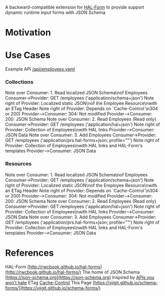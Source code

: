 <script src="https://ajax.googleapis.com/ajax/libs/jquery/3.4.1/jquery.min.js"></script>
<script src="/schema-forms/assets/js/bower-webfontloader/webfont.js" ></script>
<script src="/schema-forms/assets/js/snap.svg/snap.svg-min.js" ></script>
<script src="/schema-forms/assets/js/underscore/underscore-min.js" ></script>
<script src="/schema-forms/assets/js/js-sequence-diagrams/sequence-diagram-min.js" ></script>

A backward-compatible extension for [HAL-Form](http://rwcbook.github.io/hal-forms/) to provide support dynamic runtime input forms with JSON Schema

# Motivation

# Use Cases

Example API [/api/employees.yaml](https://petstore.swagger.io/?url=https://viigit.github.io/schema-forms/api/employees.yaml)

### Collections

<div class="diagram">
Note over Consumer: 1. Read localized JSON Schema\nof Employees
Consumer->Provider: GET /employees ('application/schema+json')
Note right of Provider: Localized static JSON\nof the Employee Resource\nwith an ETag Header
Note right of Provider: Depends on `Cache-Control`\n304 or 200)
Provider-->Consumer: 304: Not modified
Provider-->Consumer: 200: JSON Schema
Note over Consumer: 2. Read Employees (Read only)
Consumer->Provider: GET /employees ('application/hal+json')
Note right of Provider: Collection of Employees\nwith HAL links
Provider-->Consumer: JSON Data
Note over Consumer: 3. Add Employees
Consumer->Provider: GET /employees ('application/prs.hal-forms+json; profile=""')
Note right of Provider: Collection of Employees\nwith HAL links and HAL-Form's templates
Provider-->Consumer: JSON Data
</div>

### Resources

<div class="diagram">
Note over Consumer: 1. Read localized JSON Schema\nof Employees
Consumer->Provider: GET /employees ('application/schema+json')
Note right of Provider: Localized static JSON\nof the Employee Resource\nwith an ETag Header
Note right of Provider: Depends on `Cache-Control`\n304 or 200)
Provider-->Consumer: 304: Not modified
Provider-->Consumer: 200: JSON Schema
Note over Consumer: 2. Read Employees (Read only)
Consumer->Provider: GET /employees ('application/hal+json')
Note right of Provider: Collection of Employees\nwith HAL links
Provider-->Consumer: JSON Data
Note over Consumer: 3. Add Employees
Consumer->Provider: GET /employees ('application/prs.hal-forms+json; profile=""')
Note right of Provider: Collection of Employees\nwith HAL links and HAL-Form's templates
Provider-->Consumer: JSON Data
</div>


# References
HAL-Form [http://rwcbook.github.io/hal-forms](http://rwcbook.github.io/hal-forms/)
The home of JSON Schema [https://json-schema.org](https://json-schema.org)
Inspired by [APIs you won't hate](https://apisyouwonthate.com/blog/lets-stop-building-apis-around-a-network-hack)
ETag [Cache-Control](https://developers.google.com/web/fundamentals/performance/optimizing-content-efficiency/http-caching)
This Page [https://viigit.github.io/schema-forms/](https://viigit.github.io/schema-forms/)

<script> 
    var options = {theme: 'simple'};
    $(".diagram").sequenceDiagram(options);
</script>
